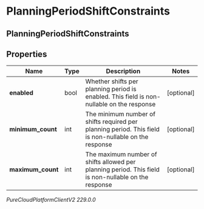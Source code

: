# PlanningPeriodShiftConstraints

## PlanningPeriodShiftConstraints

## Properties

|Name | Type | Description | Notes|
|------------ | ------------- | ------------- | -------------|
| **enabled** | bool | Whether shifts per planning period is enabled. This field is non-nullable on the response | [optional] |
| **minimum_count** | int | The minimum number of shifts required per planning period. This field is non-nullable on the response | [optional] |
| **maximum_count** | int | The maximum number of shifts allowed per planning period. This field is non-nullable on the response | [optional] |



_PureCloudPlatformClientV2 229.0.0_
